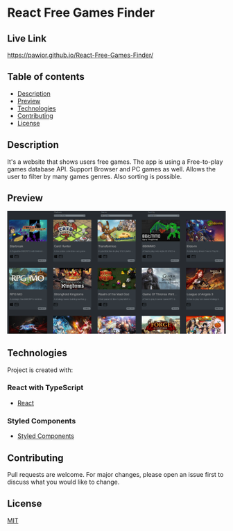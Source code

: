 # React Free Games Finder

## Live Link

https://pawior.github.io/React-Free-Games-Finder/

## Table of contents

- [Description](#Description)
- [Preview](#preview)
- [Technologies](#Technologies)
- [Contributing](#contributing)
- [License](#license)

## Description
It's a website that shows users free games. The app is using a Free-to-play games database API. Support Browser and PC games as well. Allows the user to filter by many games genres. Also sorting is possible. 

## Preview

![preview](./public/preview.png)

## Technologies

Project is created with:
### React with TypeScript

- [React](https://reactjs.org/)

### Styled Components

- [Styled Components](https://styled-components.com/)

## Contributing

Pull requests are welcome. For major changes, please open an issue first to discuss what you would like to change.


## License
[MIT](https://choosealicense.com/licenses/mit/)